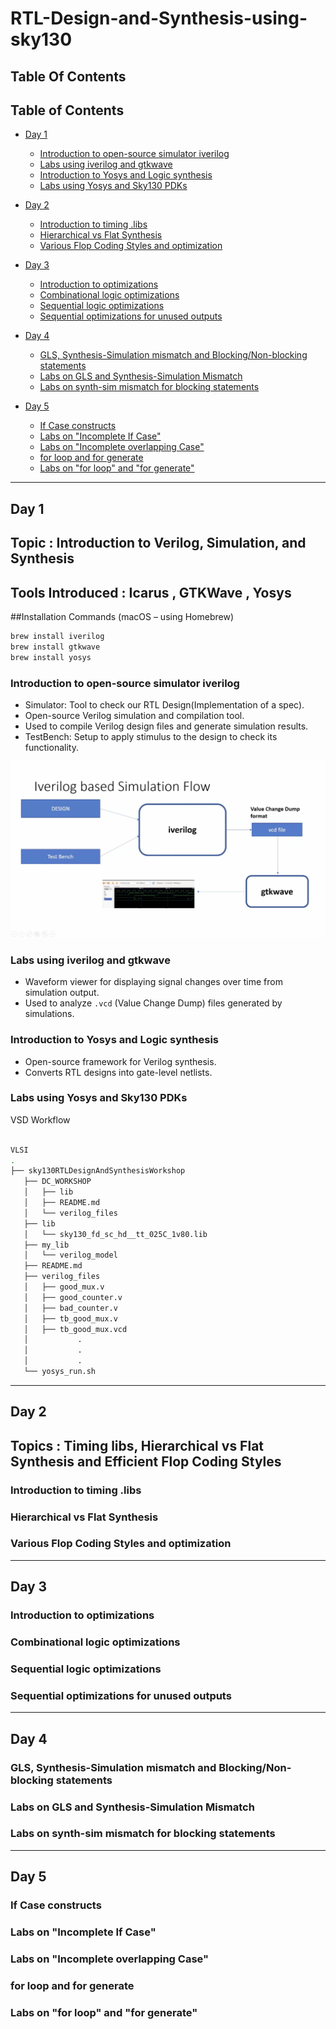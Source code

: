 # RTL-Design-and-Synthesis-using-sky130

## Table Of Contents
## Table of Contents

- [Day 1](#day-1)
  - [Introduction to open-source simulator iverilog](#introduction-to-open-source-simulator-iverilog)
  - [Labs using iverilog and gtkwave](#labs-using-iverilog-and-gtkwave)
  - [Introduction to Yosys and Logic synthesis](#introduction-to-yosys-and-logic-synthesis)
  - [Labs using Yosys and Sky130 PDKs](#labs-using-yosys-and-sky130-pdks)

- [Day 2](#day-2)
  - [Introduction to timing .libs](#introduction-to-timing-libs)
  - [Hierarchical vs Flat Synthesis](#hierarchical-vs-flat-synthesis)
  - [Various Flop Coding Styles and optimization](#various-flop-coding-styles-and-optimization)

- [Day 3](#day-3)
  - [Introduction to optimizations](#introduction-to-optimizations)
  - [Combinational logic optimizations](#combinational-logic-optimizations)
  - [Sequential logic optimizations](#sequential-logic-optimizations)
  - [Sequential optimizations for unused outputs](#sequential-optimizations-for-unused-outputs)

- [Day 4](#day-4)
  - [GLS, Synthesis-Simulation mismatch and Blocking/Non-blocking statements](#gls-synthesis-simulation-mismatch-and-blockingnon-blocking-statements)
  - [Labs on GLS and Synthesis-Simulation Mismatch](#labs-on-gls-and-synthesis-simulation-mismatch)
  - [Labs on synth-sim mismatch for blocking statements](#labs-on-synth-sim-mismatch-for-blocking-statements)

- [Day 5](#day-5)
  - [If Case constructs](#if-case-constructs)
  - [Labs on "Incomplete If Case"](#labs-on-incomplete-if-case)
  - [Labs on "Incomplete overlapping Case"](#labs-on-incomplete-overlapping-case)
  - [for loop and for generate](#for-loop-and-for-generate)
  - [Labs on "for loop" and "for generate"](#labs-on-for-loop-and-for-generate)
---
## Day 1
## Topic : Introduction to Verilog, Simulation, and Synthesis
## Tools Introduced : Icarus , GTKWave , Yosys

##Installation Commands (macOS – using Homebrew)

```bash
brew install iverilog
brew install gtkwave
brew install yosys
```

### Introduction to open-source simulator iverilog

- Simulator: Tool to check our RTL Design(Implementation of a spec).
- Open-source Verilog simulation and compilation tool.
- Used to compile Verilog design files and generate simulation results.
- TestBench: Setup to apply stimulus to the design to check its functionality. 

![Icarus Verilog Simulation Flow](images/simulation-flow.png)


### Labs using iverilog and gtkwave

- Waveform viewer for displaying signal changes over time from simulation output.
- Used to analyze `.vcd` (Value Change Dump) files generated by simulations.

### Introduction to Yosys and Logic synthesis

- Open-source framework for Verilog synthesis.
- Converts RTL designs into gate-level netlists.


### Labs using Yosys and Sky130 PDKs


VSD Workflow 

```bash

VLSI
.
├── sky130RTLDesignAndSynthesisWorkshop
   ├── DC_WORKSHOP
   │   ├── lib
   │   ├── README.md
   │   └── verilog_files
   ├── lib
   │   └── sky130_fd_sc_hd__tt_025C_1v80.lib
   ├── my_lib
   │   └── verilog_model
   ├── README.md
   ├── verilog_files
   │   ├── good_mux.v
   │   ├── good_counter.v
   │   ├── bad_counter.v
   │   ├── tb_good_mux.v
   │   ├── tb_good_mux.vcd
   │           .
   │           .
   │           .
   └── yosys_run.sh
```
---
## Day 2
## Topics : Timing libs, Hierarchical vs Flat Synthesis and Efficient Flop Coding Styles

### Introduction to timing .libs

### Hierarchical vs Flat Synthesis

### Various Flop Coding Styles and optimization

---

## Day 3

### Introduction to optimizations

### Combinational logic optimizations

### Sequential logic optimizations

### Sequential optimizations for unused outputs

---

## Day 4

### GLS, Synthesis-Simulation mismatch and Blocking/Non-blocking statements

### Labs on GLS and Synthesis-Simulation Mismatch

### Labs on synth-sim mismatch for blocking statements

---

## Day 5

### If Case constructs

### Labs on "Incomplete If Case"

### Labs on "Incomplete overlapping Case"

### for loop and for generate

### Labs on "for loop" and "for generate"




